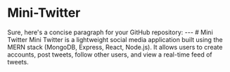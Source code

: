# Mini-Twitter
Sure, here's a concise paragraph for your GitHub repository:  ---  # Mini Twitter  Mini Twitter is a lightweight social media application built using the MERN stack (MongoDB, Express, React, Node.js). It allows users to create accounts, post tweets, follow other users, and view a real-time feed of tweets. 
